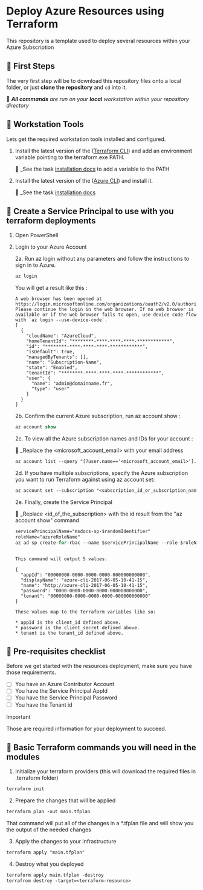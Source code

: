 # Deploy Azure Resources using Terraform

This repository is a template used to deploy several resources within your Azure Subscription

## 🚀 First Steps

The very first step will be to download this repository files onto a local folder, or just **clone the repository** and `cd` into it.

📍 _**All commands** are run on your **local** workstation within your repository directory_

## 🔧 Workstation Tools

Lets get the required workstation tools installed and configured.

1. Install the latest version of the ([Terraform CLI](https://developer.hashicorp.com/terraform/downloads)) and add an environment variable pointing to the terraform.exe PATH.

    📍 _See the task [installation docs](https://stackoverflow.com/questions/1618280/where-can-i-set-path-to-make-exe-on-windows) to add a variable to the PATH

2. Install the latest version of the ([Azure CLI](https://learn.microsoft.com/en-us/cli/azure/install-azure-cli-windows?tabs=azure-cli)) and install it.

    📍 _See the task [installation docs](https://learn.microsoft.com/en-us/cli/azure/install-azure-cli-windows?tabs=azure-cli)

## 📄 Create a Service Principal to use with you terraform deployments

1. Open PowerShell
2. Login to your Azure Account 

    2a. Run az login without any parameters and follow the instructions to sign in to Azure.

      ```ps
      az login
      ```

      You will get a result like this :

      ```text
      A web browser has been opened at https://login.microsoftonline.com/organizations/oauth2/v2.0/authorize. Please continue the login in the web browser. If no web browser is available or if the web browser fails to open, use device code flow with `az login --use-device-code`.
      [
        {
          "cloudName": "AzureCloud",
          "homeTenantId": "********-****-****-****-************",
          "id": "********-****-****-****-************",
          "isDefault": true,
          "managedByTenants": [],
          "name": "Subscription-Name",
          "state": "Enabled",
          "tenantId": "********-****-****-****-************",
          "user": {
            "name": "admin@domainname.fr",
            "type": "user"
          }
        }
      ]
      ```
    2b. Confirm the current Azure subscription, run az account show :

      ```ps
      az account show
      ```

    2c. To view all the Azure subscription names and IDs for your account :

      📍 _Replace the <microsoft_account_email> with your email address

      ```ps
      az account list --query "[?user.name=='<microsoft_account_email>'].{Name:name, ID:id, Default:isDefault}" --output Table
      ```

    2d. If you have multiple subscriptions, specify the Azure subscription you want to run Terraform against using az account set:

      ```ps
      az account set --subscription "<subscription_id_or_subscription_name>"
      ```

    2e. Finally, create the Service Principal

      📍 _Replace <id_of_the_subscription> with the id result from the "az account show" command 

      ```ps
      servicePrincipalName="msdocs-sp-$randomIdentifier"
      roleName="azureRoleName"
      az ad sp create-for-rbac --name $servicePrincipalName --role $roleName --scopes="/subscriptions/<id_of_the_subscription>"
      ```

      ```text

      This command will output 5 values:

      {
        "appId": "00000000-0000-0000-0000-000000000000",
        "displayName": "azure-cli-2017-06-05-10-41-15",
        "name": "http://azure-cli-2017-06-05-10-41-15",
        "password": "0000-0000-0000-0000-000000000000",
        "tenant": "00000000-0000-0000-0000-000000000000"
      }

      These values map to the Terraform variables like so:

      * appId is the client_id defined above.
      * password is the client_secret defined above.
      * tenant is the tenant_id defined above.

      ```

## 📝 Pre-requisites checklist

Before we get started with the resources deployment, make sure you have those requirements.

- [ ] You have an Azure Contributor Account
- [ ] You have the Service Principal AppId
- [ ] You have the Service Principal Password
- [ ] You have the Tenant id

> [!IMPORTANT]
> Those are required information for your deployment to succeed.

## :rocket: Basic Terraform commands you will need in the modules

1. Initialize your terraform providers (this will download the required files in .terraform folder)

```ps
terraform init
```

2. Prepare the changes that will be applied

```ps
terraform plan -out main.tfplan
```

That command will put all of the changes in a *.tfplan file and will show you the output of the needed changes

3. Apply the changes to your infrastructure

```ps
terraform apply "main.tfplan"
```

4. Destroy what you deployed

```ps
terraform apply main.tfplan -destroy
terrafrom destroy -target=<terraform-resource>
```